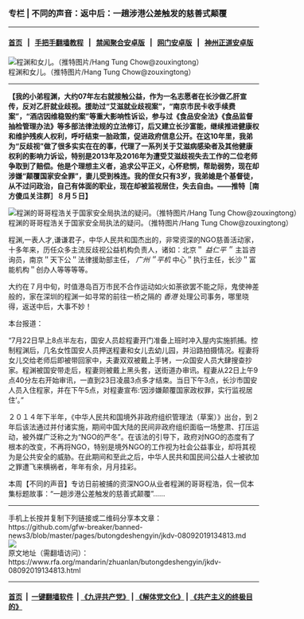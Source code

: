 ### 专栏 | 不同的声音：返中后：一趟涉港公差触发的慈善式颠覆
------------------------

#### [首页](https://github.com/gfw-breaker/banned-news3/blob/master/README.md) &nbsp;&nbsp;|&nbsp;&nbsp; [手把手翻墙教程](https://github.com/gfw-breaker/guides/wiki) &nbsp;&nbsp;|&nbsp;&nbsp; [禁闻聚合安卓版](https://github.com/gfw-breaker/bn-android) &nbsp;&nbsp;|&nbsp;&nbsp; [网门安卓版](https://github.com/oGate2/oGate) &nbsp;&nbsp;|&nbsp;&nbsp; [神州正道安卓版](https://github.com/SzzdOgate/update) 



<div id="headerimg">
 <img alt="程渊和女儿。（推特图片/Hang Tung Chow@zouxingtong）" src="https://www.rfa.org/mandarin/yataibaodao/renquanfazhi/ql1-07302019073126.html/Untitled-2.jpg/@@images/6bdfee14-b1d9-4074-90a7-a4b123c68d79.jpeg" title="程渊和女儿。（推特图片/Hang Tung Chow@zouxingtong）"/>
 <div id="headerimgcontents">
  <div id="headerimgcaption">
   <span>
    程渊和女儿。（推特图片/Hang Tung Chow@zouxingtong）
   </span>
   <!-- zoomattribute -->
  </div>
  <!-- headerimgcaption -->
 </div>
 <!-- headerimagecontents -->
</div>

<hr/>
<div id="storytext">
 <div>
  <div class="slot_header">
  </div>
 </div>
 <p>
  <b>
   【我的小弟程渊，大约07年左右就接触公益，作为一名志愿者在长沙做乙肝宣传，反对乙肝就业歧视。援助过“艾滋就业歧视案”，“南京市民卡收手续费案”，“酒店因维稳毁约案”等重大影响性诉讼，参与过《食品安全法》《食品监督抽检管理办法》等多部法律法规的立法修订，后又建立长沙富能，继续推进健康权和维护残疾人权利，呼吁结束一胎政策，促进政府信息公开。在这10年里，我弟为“反歧视”做了很多实实在在的事，代理了一系列关于艾滋病感染者及其他健康权利的影响力诉讼，特别是2013年及2016年为遭受艾滋歧视失去工作的二位老师争取到了赔偿。他是个理想主义者，追求公平正义，心怀悲悯，帮助弱势，现在却涉嫌“颠覆国家安全罪”，妻儿受到株连。我的侄女只有3岁，我弟媳是个基督徒，从不过问政治，自己有体面的职业，现在却被监视居住，失去自由。——推特［南方傻瓜关注群］８月５日】
  </b>
 </p>
 <p>
 </p>
 <p>
  <div class="image-inline captioned" style="width:640px;">
   <div style="width:640px;">
    <img alt="程渊的哥哥程浩关于国家安全局执法的疑问。（推特图片/Hang Tung Chow@zouxingtong）" src="https://www.rfa.org/mandarin/yataibaodao/renquanfazhi/ql1-07302019073126.html/Untitled-1.jpg" title="程渊的哥哥程浩关于国家安全局执法的疑问。（推特图片/Hang Tung Chow@zouxingtong）"/>
   </div>
   <div class="image-caption">
    <span style="width:640px;">
     程渊的哥哥程浩关于国家安全局执法的疑问。（推特图片/Hang Tung Chow@zouxingtong）
    </span>
    <span class="copyright">
    </span>
   </div>
  </div>
 </p>
 <p>
  程渊,一表人才,谦谦君子，中华人民共和国杰出的，非常资深的NGO慈善活动家，十多年来，历任众多主流反歧视公益机构负责人，诸如：北京＂
  <i>
   益仁平＂
  </i>
  主旨咨询员，南京＂天下公＂法律援助部主任，
  <i>
   广州＂平机
  </i>
  中心＂执行主任，长沙＂富能机构＂创办人等等等等。
 </p>
 <p>
  大约在７月中旬，时值港岛百万市民不合作运动如火如荼欲罢不能之际，鬼使神差般的，家在深圳的程渊一如寻常的前往一桥之隔的
  <i>
   香港
  </i>
  处理公司事务，哪里晓得，返送中后，大事不妙！
 </p>
 <p>
  本台报道：
 </p>
 <p>
  “7月22日早上8点半左右，国安人员趁程妻开门准备上班时冲入屋内实施抓捕。控制程渊后，几名女性国安人员押送程妻和女儿去幼儿园，并沿路拍摄情况。程妻将女儿交给老师后即被带回家中，夫妻双双被戴上手铐，一众国安人员大肆搜查抄家。程渊被国安带走后，程妻则被戴上黑头套，送街道办审讯。程妻从22日上午9点40分左右开始审讯，一直到23日凌晨3点多才结束。当日下午3点，长沙市国安人员入住程家，并在下午5点，对程妻宣布:‘因涉嫌颠覆国家政权罪，实行监视居住’。”
 </p>
 <p>
  ２０１４年下半年，《中华人民共和国境外非政府组织管理法（草案）》出台，到２年后该法通过并付诸实施，期间中国大陆的民间非政府组织面临一场整肃、打压运动，被外媒广泛称之为“NGO的严冬”。在该法的引导下，政府对NGO的态度有了根本的改变，不再将NGO，特别是境外NGO的工作视为社会公益事业，却将其视为是公共安全的威胁。在此期间和至此之后，中华人民共和国民间公益人士被欲加之罪遭飞来横祸者，年年有余，月月挂彩。
 </p>
 <p>
 </p>
 <p>
  <b>
  </b>
 </p>
 <p>
  <b>
  </b>
 </p>
 <p>
  <b>
  </b>
 </p>
 <p>
  <b>
  </b>
 </p>
 <p>
  <b>
  </b>
 </p>
 <p>
 </p>
 <p>
  本周【不同的声音】专访日前被捕的资深NGO从业者程渊的哥哥程浩，侃一侃本集标题故事：“一趟涉港公差触发的慈善式颠覆”……
 </p>
</div>

<hr/>
手机上长按并复制下列链接或二维码分享本文章：<br/>
https://github.com/gfw-breaker/banned-news3/blob/master/pages/butongdeshengyin/jkdv-08092019134813.md <br/>
<a href='https://github.com/gfw-breaker/banned-news3/blob/master/pages/butongdeshengyin/jkdv-08092019134813.md'><img src='https://github.com/gfw-breaker/banned-news3/blob/master/pages/butongdeshengyin/jkdv-08092019134813.md.png'/></a> <br/>
原文地址（需翻墙访问）：https://www.rfa.org/mandarin/zhuanlan/butongdeshengyin/jkdv-08092019134813.html


------------------------
#### [首页](https://github.com/gfw-breaker/banned-news3/blob/master/README.md) &nbsp;|&nbsp; [一键翻墙软件](https://github.com/gfw-breaker/nogfw/blob/master/README.md) &nbsp;| [《九评共产党》](https://github.com/gfw-breaker/9ping.md/blob/master/README.md#九评之一评共产党是什么) | [《解体党文化》](https://github.com/gfw-breaker/jtdwh.md/blob/master/README.md) | [《共产主义的终极目的》](https://github.com/gfw-breaker/gczydzjmd.md/blob/master/README.md)


